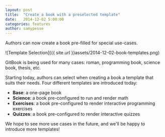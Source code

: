 ```yaml
---
layout: post
title:  "Create a book with a preselected template"
date:   2014-12-02 5:00:00
categories: features
author: samypesse
---
```


Authors can now create a book pre-filled for special use-cases.

<!-- more -->

![Template Selection]({{ site.url }}assets/2014-12-02-book-templates.png)

GitBook is being used for many cases: roman, programming book, science book, thesis, etc. 

Starting today, authors can select when creating a book a template that suits their needs. Four different templates are introduced today:
* **Base**: a one-page book
* **Science**: a book pre-configured to run and render math
* **Exercises**: a book pre-configured to render interactive programming exercises
* **Quizzes**: a book pre-configured to render interactive quizzes

We hope to see more use cases in the future, and we'll be happy to introduce more templates!
